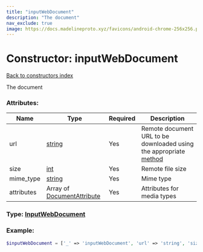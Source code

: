 ```yaml
---
title: "inputWebDocument"
description: "The document"
nav_exclude: true
image: https://docs.madelineproto.xyz/favicons/android-chrome-256x256.png
---
```

# Constructor: inputWebDocument  
[Back to constructors index](/API_docs/constructors/index.html)



The document

### Attributes:

| Name     |    Type       | Required | Description |
|----------|---------------|----------|-------------|
|url|[string](/API_docs/types/string.html) | Yes|Remote document URL to be downloaded using the appropriate [method](https://core.telegram.org/api/files)|
|size|[int](/API_docs/types/int.html) | Yes|Remote file size|
|mime\_type|[string](/API_docs/types/string.html) | Yes|Mime type|
|attributes|Array of [DocumentAttribute](/API_docs/types/DocumentAttribute.html) | Yes|Attributes for media types|



### Type: [InputWebDocument](/API_docs/types/InputWebDocument.html)


### Example:

```php
$inputWebDocument = ['_' => 'inputWebDocument', 'url' => 'string', 'size' => int, 'mime_type' => 'string', 'attributes' => [DocumentAttribute, DocumentAttribute]];
```  
